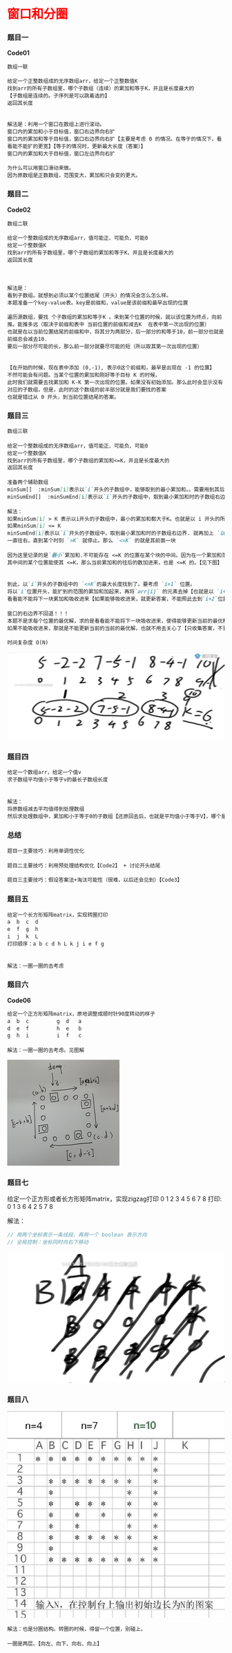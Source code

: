 # <font color="red">**窗口和分圈**</font>


### 题目一
**Code01**
```text
数组一联

给定一个正整数组成的无序数组arr，给定一个正整数值K
找到arr的所有子数组里，哪个子数组（连续）的累加和等于K，并且是长度最大的
【子数组是连续的。子序列是可以跳着选的】
返回其长度


解法是：利用一个窗口在数组上进行滚动。
窗口内的累加和小于目标值，窗口右边界向右扩
窗口内的累加和等于目标值，窗口右边界向右扩【主要是考虑 0 的情况。在等于的情况下，看看能不能扩的更宽】【等于的情况时，更新最大长度（答案）】
窗口内的累加和大于目标值，窗口左边界向右扩

为什么可以用窗口滑动来做。
因为原数组是正数数组，范围变大，累加和只会变的更大。
```


### 题目二
**Code02**
```text
数组二联

给定一个整数组成的无序数组arr，值可能正、可能负、可能0
给定一个整数值K
找到arr的所有子数组里，哪个子数组的累加和等于K，并且是长度最大的
返回其长度



解法是：
看到子数组。就想到必须以某个位置结尾（开头）的情况会怎么怎么样。
本题准备一个key-value表。key是前缀和，value是该前缀和最早出现的位置

遍历源数组，要找 个子数组的累加和等于K 。来到某个位置的时候，就以该位置为终点，向前推。能推多远（取决于前缀和表中 当前位置的前缀和减去K  在表中第一次出现的位置）
也就是在以当前位置结尾的前缀和中，将其分为两部分，后一部分的和等于10，前一部分也就是前缀总会减去10.
要后一部分尽可能的长，那么前一部分就要尽可能的短（所以取其第一次出现的位置）


【在开始的时候，现在表中添加 (0,-1), 表示0这个前缀和，最早是出现在 -1 的位置】
不然可能会有问题。当某个位置的累加和刚好等于目标 K 的时候，
此时我们就需要去找累加和 K-K 第一次出现的位置。如果没有初始添加。那么此时会显示没有对应的子数组，但是，此时的这个数组的前半部分就是我们要找的答案
也就是错过从 0 开头，到当前位置结尾的答案。
```


### 题目三
```markdown
数组三联

给定一个整数组成的无序数组arr，值可能正、可能负、可能0
给定一个整数值K
找到arr的所有子数组里，哪个子数组的累加和<=K，并且是长度最大的
返回其长度

准备两个辅助数组
minSum[]  :minSum[i]表示以`i`开头的子数组中，能够取到的最小累加和。。需要用到其后面的信息。所以从右往左算
minSumEnd[]  :minSumEnd[i]表示以`i`开头的子数组中，取到最小累加和时的子数组右边界。

解法：
如果minSum[i] > K 表示以i开头的子数组中，最小的累加和都大于K。也就是以 i 开头的所有子数组都不会 <=K
如果minSum[i] <= K
minSumEnd[i]表示以`i`开头的子数组中，取到最小累加和时的子数组右边界. 就再加上 `以这个右边界加1的位置为开始的最小累加和` 是否 <=K
一直往右，直到某个时刻 `>K` 就停止。那么 `<=K` 的就是其前面一块

因为这里记录的是`最小`累加和.不可能存在 <=K 的位置在某个块的中间。因为在一个累加和范围内，往后走，只会让当前累加和变小，如果到
其中间的某个位置能使其 <=K，那么当前累加和的往后的数加进来，也是 <=K 的。【见下图】


到此，以`i`开头的子数组中的 `<=K`的最大长度找到了。要考虑 `i+1` 位置。
将以`i`位置开头，能扩到的范围的累加和加起来，再将`arr[i]` 的元素去掉【也就是以 `i+1` 位置开头】，
看看能不能将下一块累加和吸收进来【如果能够吸收进来，就更新答案，不能照此去到`i+2`位置】

窗口的右边界不回退！！！
本题不是求每个位置的最优解，求的是看看能不能将下一块吸收进来，使得能够更新当前的最优解，
如果不能吸收进来，那就是不能更新当前的当前的最优解，也就不用去关心了【只收集答案，不更新最优解】

时间复杂度 O(N)
```
![最小累加和](最小累加和.png)


### 题目四
```markdown
给定一个数组arr，给定一个值v
求子数组平均值小于等于v的最长子数组长度


解法：
将原数组减去平均值得到处理数组
然后求处理数组中，累加和小于等于0的子数组【还原回去后，也就是平均值小于等于V】，哪个是最长的。
```


### 总结
```markdown
题目一主要技巧：利用单调性优化

题目二主要技巧：利用预处理结构优化【Code2】 + 讨论开头结尾

题目三主要技巧：假设答案法+淘汰可能性（很难，以后还会见到）【Code3】
```




### 题目五
```markdown
给定一个长方形矩阵matrix，实现转圈打印
a  b  c  d
e  f  g  h
i  j  k  L
打印顺序：a b c d h L k j i e f g


解法：一圈一圈的去考虑
```



### 题目六
**Code06**
```markdown
给定一个正方形矩阵matrix，原地调整成顺时针90度转动的样子
a  b  c		    g  d   a
d  e  f			h  e   b
g  h  i			i  f   c

解法：一圈一圈的去考虑。见图解
```
![旋转正方形数组图解.png](旋转正方形数组图解.png)




### 题目七
给定一个正方形或者长方形矩阵matrix，实现zigzag打印
0 1 2
3 4 5
6 7 8
打印: 0 1 3 6 4 2 5 7 8

解法：
```java
// 用两个坐标表示一条线段，再用一个 boolean 表示方向
// 全局控制：坐标同时向右下移动
```
![ZigZag打印](ZigZag打印.png)



### 题目八
![打印初始边长为N的图案.png](打印初始边长为N的图案.png)

```markdown
解法：也是分圈结构。转圈的时候，得留一个位置，别碰上。

一圈是两层。【向左、向下、向右、向上】
```

